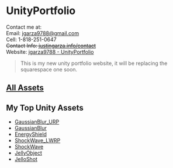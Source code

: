 # UnityPortfolio
 
Contact me at:  
Email: jgarza9788@gmail.com  
Cell: 1-818-251-0647  
~~Contact Info: [justingarza.info/contact](http://justingarza.info/contact/)~~  
Website: [jgarza9788 - UnityPortfolio](https://github.com/jgarza9788/UnityPortfolio)

>This is my new unity portfolio website, it will be replacing the squarespace one soon.

## [All Assets](https://assetstore.unity.com/publishers/7928)

## My Top Unity Assets

* [GaussianBlur_URP](http://u3d.as/1wQD)  
* [GaussianBlur](http://u3d.as/yJk)
* [EnergyShield](http://u3d.as/8jm)
* [ShockWave_LWRP](http://u3d.as/1xYk)
* [ShockWave](http://u3d.as/oyN)  
* [JellyObject](http://u3d.as/Mm0)
* [JelloShot](http://u3d.as/15gd)


